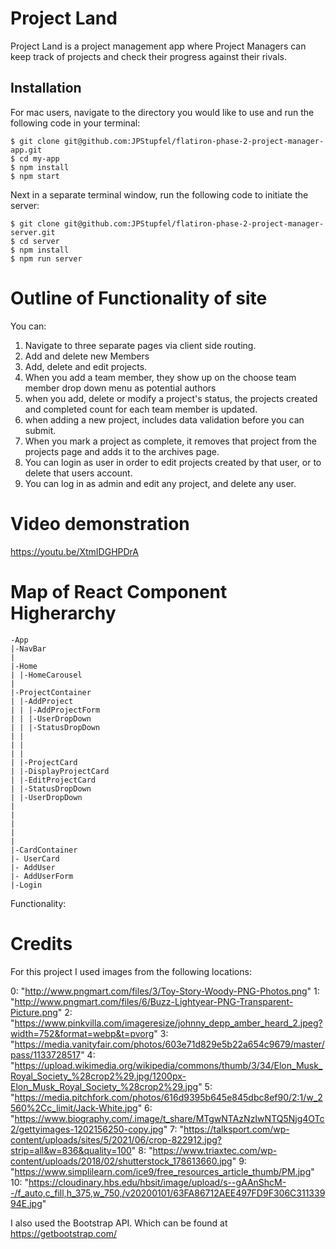 # Project Land

Project Land is a project management app where Project Managers can keep track of projects and check their progress against their rivals.

## Installation

For mac users, navigate to the directory you would like to use and run the following code in your terminal:

```
$ git clone git@github.com:JPStupfel/flatiron-phase-2-project-manager-app.git
$ cd my-app
$ npm install
$ npm start
```

Next in a separate terminal window, run the following code to initiate the server:

```
$ git clone git@github.com:JPStupfel/flatiron-phase-2-project-manager-server.git
$ cd server
$ npm install
$ npm run server
```

# Outline of Functionality of site

You can:

1. Navigate to three separate pages via client side routing.
2. Add and delete new Members
3. Add, delete and edit projects.
4. When you add a team member, they show up on the choose team member drop down menu as potential authors
5. when you add, delete or modify a project's status, the projects created and completed count for each team member is updated.
6. when adding a new project, includes data validation before you can submit.
7. When you mark a project as complete, it removes that project from the projects page and adds it to the archives page.
8. You can login as user in order to edit projects created by that user, or to delete that users account.
9. You can log in as admin and edit any project, and delete any user.

# Video demonstration

https://youtu.be/XtmIDGHPDrA

# Map of React Component Higherarchy

```
-App
|-NavBar
|
|-Home
| |-HomeCarousel
|
|-ProjectContainer
| |-AddProject
| | |-AddProjectForm
| | |-UserDropDown
| | |-StatusDropDown
| |
| |
| |
| |-ProjectCard
| |-DisplayProjectCard
| |-EditProjectCard
| |-StatusDropDown
| |-UserDropDown
|
|
|
|
|
|-CardContainer
|- UserCard
|- AddUser
|- AddUserForm
|-Login
```

Functionality:

# Credits

For this project I used images from the following locations:

0: "http://www.pngmart.com/files/3/Toy-Story-Woody-PNG-Photos.png"
1: "http://www.pngmart.com/files/6/Buzz-Lightyear-PNG-Transparent-Picture.png"
2: "https://www.pinkvilla.com/imageresize/johnny_depp_amber_heard_2.jpeg?width=752&format=webp&t=pvorg"
3: "https://media.vanityfair.com/photos/603e71d829e5b22a654c9679/master/pass/1133728517"
4: "https://upload.wikimedia.org/wikipedia/commons/thumb/3/34/Elon_Musk_Royal_Society_%28crop2%29.jpg/1200px-Elon_Musk_Royal_Society_%28crop2%29.jpg"
5: "https://media.pitchfork.com/photos/616d9395b645e845dbc8ef90/2:1/w_2560%2Cc_limit/Jack-White.jpg"
6: "https://www.biography.com/.image/t_share/MTgwNTAzNzIwNTQ5Njg4OTc2/gettyimages-1202156250-copy.jpg"
7: "https://talksport.com/wp-content/uploads/sites/5/2021/06/crop-822912.jpg?strip=all&w=836&quality=100"
8: "https://www.triaxtec.com/wp-content/uploads/2018/02/shutterstock_178613660.jpg"
9: "https://www.simplilearn.com/ice9/free_resources_article_thumb/PM.jpg"
10: "https://cloudinary.hbs.edu/hbsit/image/upload/s--gAAnShcM--/f_auto,c_fill,h_375,w_750,/v20200101/63FA86712AEE497FD9F306C31133994E.jpg"

I also used the Bootstrap API. Which can be found at https://getbootstrap.com/
